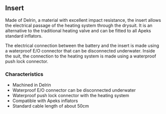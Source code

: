 ## Insert

Made of Delrin, a material with excellent impact resistance, the insert allows the electrical passage of the heating system through the drysuit. It is an alternative to the traditional heating valve and can be fitted to all Apeks standard inflators.

The electrical connection between the battery and the insert is made using a waterproof E/O connector that can be disconnected underwater. Inside the suit, the connection to the heating system is made using a waterproof push lock connector.

### Characteristics

- Machined in Delrin
- Waterproof E/O connector can be disconnected underwater
- Waterproof push lock connector with the heating system
- Compatible with Apeks inflators
- Standard cable length of about 50cm